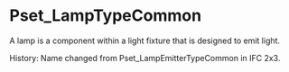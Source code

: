 # Pset_LampTypeCommon

A lamp is a component within a light fixture that is designed to emit light.
<!-- end of short definition -->


History: Name changed from Pset_LampEmitterTypeCommon in IFC 2x3.
